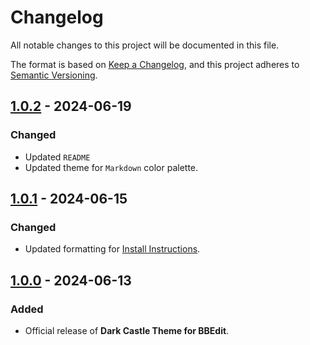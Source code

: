 # Changelog

All notable changes to this project will be documented in this file.

The format is based on [Keep a Changelog](https://keepachangelog.com/en/1.1.0/),
and this project adheres to [Semantic Versioning](https://semver.org/spec/v2.0.0.html).

## [1.0.2] - 2024-06-19

### Changed

- Updated `README`
- Updated theme for `Markdown` color palette.

## [1.0.1] - 2024-06-15

### Changed

- Updated formatting for [Install Instructions](../INSTALL.md).

## [1.0.0] - 2024-06-13

### Added

- Official release of **Dark Castle Theme for BBEdit**.

[1.0.2]: https://github.com/scottgriv/Dark-Castle-BBEdit/compare/v1.0.1...v1.0.2
[1.0.1]: https://github.com/scottgriv/Dark-Castle-BBEdit/compare/v1.0.0...v1.0.1
[1.0.0]: https://github.com/scottgriv/Dark-Castle-BBEdit/releases/tag/v1.0.0

